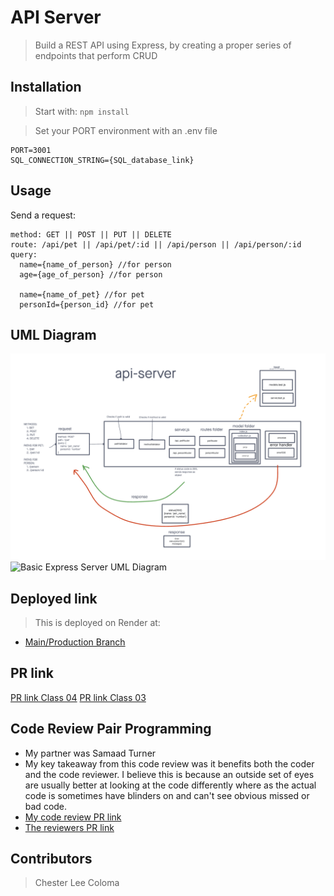 # API Server

>  Build a REST API using Express, by creating a proper series of endpoints that perform CRUD

## Installation

> Start with: `npm install`

> Set your PORT environment with an .env file

```text
PORT=3001
SQL_CONNECTION_STRING={SQL_database_link}
```

## Usage

Send a request:

```text
method: GET || POST || PUT || DELETE
route: /api/pet || /api/pet/:id || /api/person || /api/person/:id
query:
  name={name_of_person} //for person
  age={age_of_person} //for person
  
  name={name_of_pet} //for pet
  personId={person_id} //for pet
```

## UML Diagram
![Basic Express Server UML Diagram](./assets/401-class-04-lab.png)
![Basic Express Server UML Diagram](./assets/401-class-03-lab.png)

## Deployed link
> This is deployed on Render at:
* [Main/Production Branch](https://api-server-b4jj.onrender.com)

## PR link
[PR link Class 04](https://github.com/cleecoloma/api-server/pull/4)
[PR link Class 03](https://github.com/cleecoloma/api-server/pull/1)

## Code Review Pair Programming
* My partner was Samaad Turner
* My key takeaway from this code review was it benefits both the coder and the code reviewer. I believe this is because an outside set of eyes are usually better at looking at the code differently where as the actual code is sometimes have blinders on and can't see obvious missed or bad code.
* [My code review PR link](https://github.com/SamaadTurner/api-server/pull/2)
* [The reviewers PR link](https://github.com/cleecoloma/api-server/pull/2)
## Contributors
> Chester Lee Coloma